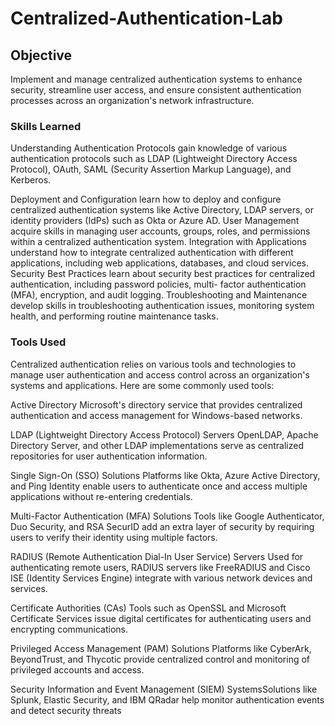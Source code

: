 # Centralized-Authentication-Lab





## Objective

Implement and manage centralized authentication systems to enhance security, streamline user access, and ensure consistent authentication processes across an organization's network infrastructure.


### Skills Learned


 Understanding Authentication Protocols gain knowledge of various authentication protocols such as LDAP (Lightweight Directory Access 
 Protocol), OAuth, SAML (Security Assertion Markup Language), and Kerberos.
 
 Deployment and Configuration learn how to deploy and configure centralized authentication systems like Active Directory, LDAP 
 servers, or identity providers (IdPs) such as Okta or Azure AD.
 User Management acquire skills in managing user accounts, groups, roles, and permissions within a centralized authentication system.
 Integration with Applications understand how to integrate centralized authentication with different applications, including web 
 applications, databases, and cloud services.
 Security Best Practices learn about security best practices for centralized authentication, including password policies, multi- 
 factor authentication (MFA), encryption, and audit logging.
 Troubleshooting and Maintenance develop skills in troubleshooting authentication issues, monitoring system health, and 
 performing routine maintenance tasks.
 




### Tools Used

Centralized authentication relies on various tools and technologies to manage user authentication and access control across an organization's systems and applications. Here are some commonly used tools:

Active Directory Microsoft's directory service that provides centralized authentication and access management for Windows-based networks.

LDAP (Lightweight Directory Access Protocol) Servers OpenLDAP, Apache Directory Server, and other LDAP implementations serve as centralized repositories for user authentication information.

Single Sign-On (SSO) Solutions Platforms like Okta, Azure Active Directory, and Ping Identity enable users to authenticate once and access multiple applications without re-entering credentials.

Multi-Factor Authentication (MFA) Solutions Tools like Google Authenticator, Duo Security, and RSA SecurID add an extra layer of security by requiring users to verify their identity using multiple factors.

RADIUS (Remote Authentication Dial-In User Service) Servers Used for authenticating remote users, RADIUS servers like FreeRADIUS and Cisco ISE (Identity Services Engine) integrate with various network devices and services.

Certificate Authorities (CAs) Tools such as OpenSSL and Microsoft Certificate Services issue digital certificates for authenticating users and encrypting communications.

Privileged Access Management (PAM) Solutions Platforms like CyberArk, BeyondTrust, and Thycotic provide centralized control and monitoring of privileged accounts and access.

Security Information and Event Management (SIEM) SystemsSolutions like Splunk, Elastic Security, and IBM QRadar help monitor authentication events and detect security threats


